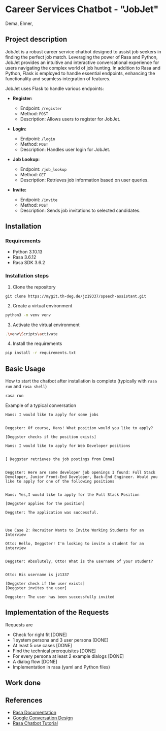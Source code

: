# Career Services Chatbot - "JobJet"

Dema, Elmer,  <br>


## Project description

JobJet is a robust career service chatbot designed to assist job seekers in finding the perfect job match. Leveraging the power of Rasa and Python, JobJet provides an intuitive and interactive conversational experience for users navigating the complex world of job hunting. In addition to Rasa and Python, Flask is employed to handle essential endpoints, enhancing the functionality and seamless integration of features. <br>


JobJet uses Flask to handle various endpoints:

- **Register:**
  - Endpoint: `/register`
  - Method: `POST`
  - Description: Allows users to register for JobJet.

- **Login:**
  - Endpoint: `/login`
  - Method: `POST`
  - Description: Handles user login for JobJet.

- **Job Lookup:**
  - Endpoint: `/job_lookup`
  - Method: `GET`
  - Description: Retrieves job information based on user queries.

- **Invite:**
  - Endpoint: `/invite`
  - Method: `POST`
  - Description: Sends job invitations to selected candidates.


## Installation

<!-- Descriptions of the used packages with versions, e.g. Python 3.10, rasa 3.6.12, ...

Description of the steps after cloning the MyGit repository (setting up a venv, installing the packages, test of the setup, ...). -->

### Requirements

- Python 3.10.13
- Rasa 3.6.12
- Rasa SDK 3.6.2

### Installation steps

1. Clone the repository
```
git clone https://mygit.th-deg.de/jz19337/speech-assistant.git
```
2. Create a virtual environment
```bash
python3 -m venv venv
```
3. Activate the virtual environment
```bash
.\venv\Scripts\activate
```
4. Install the requirements
```bash
pip install -r requirements.txt
```

## Basic Usage

How to start the chatbot after installation is complete (typically with `rasa run` and `rasa shell`)
```bash
rasa run
```

Example of a typical conversation
```
Hans: I would like to apply for some jobs


Deggster: Of course, Hans! What position would you like to apply?

[Deggster checks if the position exists]

Hans: I would like to apply for Web Developer positions


[ Deggster retrieves the job postings from Emma]


Deggster: Here are some developer job openings I found: Full Stack Developer, Junior Front-End Developer, Back-End Engineer. Would you like to apply for one of the following positions


Hans: Yes,I would like to apply for the Full Stack Position

[Deggster applies for the position]

Deggster: The application was successful.



```
```
Use Case 2: Recruiter Wants to Invite Working Students for an Interview

Otto: Hello, Deggster! I'm looking to invite a student for an interview


Deggster: Absolutely, Otto! What is the username of your student?


Otto: His username is jz1337

[Deggster check if the user exists]
[Deggster invites the user]

Deggster: The user has been successfully invited
```

## Implementation of the Requests

Requests are

- Check for right fit [DONE]
- 1 system persona and 3 user persona [DONE]
- At least 5 use cases [DONE]
- Find the technical prerequisites [DONE]
- For every persona at least 2 example dialogs [DONE]
- A dialog flow [DONE]
- Implementation in rasa (yaml and Python files)

## Work done


## References

- [Rasa Documentation](https://rasa.com/docs/rasa/)
- [Google Conversation Design](https://developers.google.com/assistant/conversation-design/)
- [Rasa Chatbot Tutorial](https://www.youtube.com/playlist?list=PL75e0qA87dlEjGAc9j9v3a5h1mxI2Z9fi)